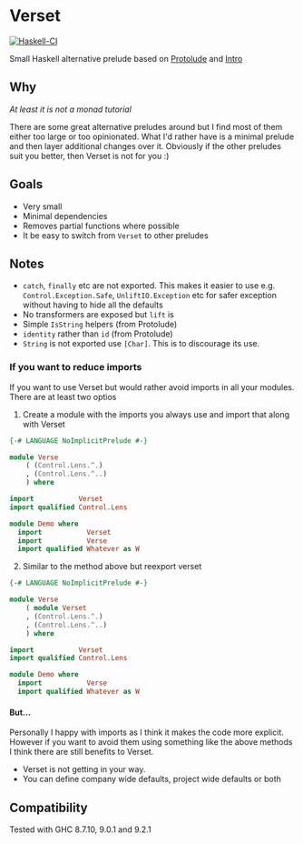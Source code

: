 # Verset

[![Haskell-CI](https://github.com/andrevdm/verset/actions/workflows/haskell-ci.yml/badge.svg?branch=master)](https://github.com/andrevdm/verset/actions/workflows/haskell-ci.yml)

Small Haskell alternative prelude based on [Protolude](https://hackage.haskell.org/package/protolude) and [Intro](https://hackage.haskell.org/package/intro)

## Why
*At least it is not a monad tutorial*

There are some great alternative preludes around but I find most of them either too large or too opinionated. 
What I'd rather have is a minimal prelude and then layer additional changes over it. 
Obviously if the other preludes suit you better, then Verset is not for you :) 

## Goals
 - Very small
 - Minimal dependencies
 - Removes partial functions where possible
 - It be easy to switch from `Verset` to other preludes

## Notes
 - `catch`, `finally` etc are not exported. This makes it easier to use e.g. `Control.Exception.Safe`, `UnliftIO.Exception` etc for safer exception without having to hide all the defaults
 - No transformers are exposed but `lift` is
 - Simple `IsString` helpers (from Protolude)
 - `identity` rather than `id` (from Protolude)
 - `String` is not exported use `[Char]`. This is to discourage its use.


### If you want to reduce imports

If you want to use Verset but would rather avoid imports in all your modules. There are at least two optios

1) Create a module with the imports you always use and import that along with Verset

```haskell
{-# LANGUAGE NoImplicitPrelude #-}

module Verse
    ( (Control.Lens.^.)
    , (Control.Lens.^..)
    ) where

import           Verset
import qualified Control.Lens
```

```haskell
module Demo where
  import           Verset
  import           Verse
  import qualified Whatever as W
```


2) Similar to the method above but reexport verset

```haskell
{-# LANGUAGE NoImplicitPrelude #-}

module Verse
    ( module Verset
    , (Control.Lens.^.)
    , (Control.Lens.^..)
    ) where

import           Verset
import qualified Control.Lens
```

```haskell
module Demo where
  import           Verse
  import qualified Whatever as W
```

#### But...

Personally I happy with imports as I think it makes the code more explicit. However if you want to avoid them using something like the above methods I think there are still benefits to Verset.
  - Verset is not getting in your way.
  - You can define company wide defaults, project wide defaults or both


## Compatibility

Tested with GHC 8.7.10, 9.0.1 and 9.2.1
